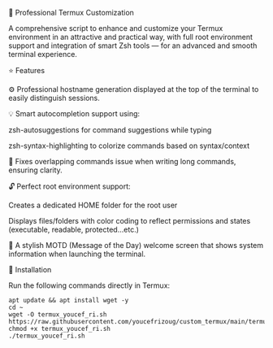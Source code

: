 🔧 Professional Termux Customization

A comprehensive script to enhance and customize your Termux environment in an attractive and practical way, with full root environment support and integration of smart Zsh tools — for an advanced and smooth terminal experience.

⭐️ Features

⚙️ Professional hostname generation displayed at the top of the terminal to easily distinguish sessions.

💡 Smart autocompletion support using:

zsh-autosuggestions for command suggestions while typing

zsh-syntax-highlighting to colorize commands based on syntax/context


🧠 Fixes overlapping commands issue when writing long commands, ensuring clarity.

🔓 Perfect root environment support:

Creates a dedicated HOME folder for the root user

Displays files/folders with color coding to reflect permissions and states (executable, readable, protected…etc.)


🎨 A stylish MOTD (Message of the Day) welcome screen that shows system information when launching the terminal.


🚀 Installation

Run the following commands directly in Termux:



```
apt update && apt install wget -y
cd ~
wget -O termux_youcef_ri.sh https://raw.githubusercontent.com/youcefrizoug/custom_termux/main/termux_youcef_ri.sh
chmod +x termux_youcef_ri.sh
./termux_youcef_ri.sh
```
